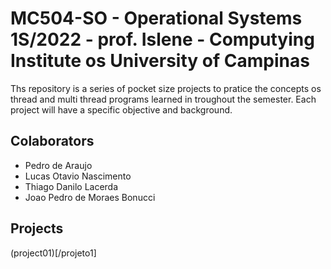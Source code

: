 # MC504-SO - Operational Systems 1S/2022 - prof. Islene - Computying Institute os University of Campinas

Ths repository is a series of pocket size projects to pratice the concepts os thread and multi thread programs learned in troughout the semester. Each project will have a specific objective and background.

## Colaborators
- Pedro de Araujo
- Lucas Otavio Nascimento
- Thiago Danilo Lacerda
- Joao Pedro de Moraes Bonucci

## Projects
(project01)[/projeto1]